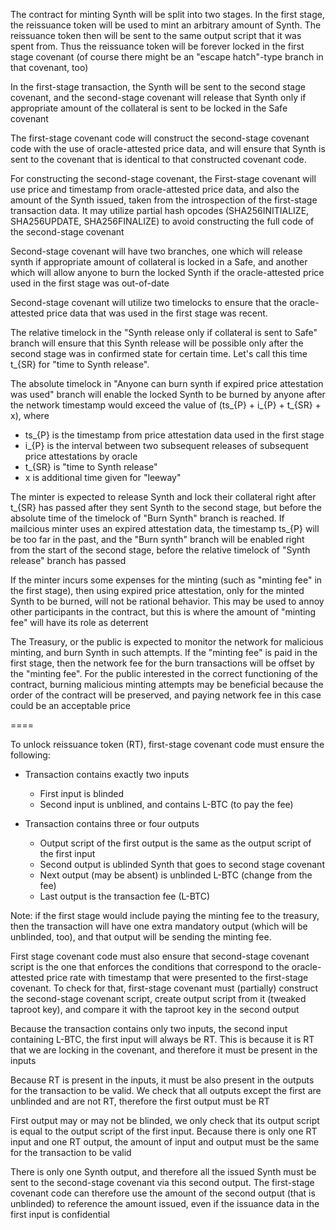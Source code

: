 The contract for minting Synth will be split into two stages. In the first stage, the
reissuance token will be used to mint an arbitrary amount of Synth. The reissuance token
then will be sent to the same output script that it was spent from. Thus the reissuance
token will be forever locked in the first stage covenant (of course there might be an
"escape hatch"-type branch in that covenant, too)

In the first-stage transaction, the Synth will be sent to the second stage covenant, and
the second-stage covenant will release that Synth only if appropriate amount of the
collateral is sent to be locked in the Safe covenant

The first-stage covenant code will construct the second-stage covenant code with the use
of oracle-attested price data, and will ensure that Synth is sent to the covenant that is
identical to that constructed covenant code.

For constructing the second-stage covenant, the First-stage covenant will use price
and timestamp from oracle-attested price data, and also the amount of the Synth issued,
taken from the introspection of the first-stage transaction data. It may utilize partial
hash opcodes (SHA256INITIALIZE, SHA256UPDATE, SHA256FINALIZE) to avoid constructing
the full code of the second-stage covenant

Second-stage covenant will have two branches, one which will release synth if appropriate
amount of collateral is locked in a Safe, and another which will allow anyone to burn the
locked Synth if the oracle-attested price used in the first stage was out-of-date

Second-stage covenant will utilize two timelocks to ensure that the oracle-attested price
data that was used in the first stage was recent.

The relative timelock in the "Synth release only if collateral is sent to Safe" branch
will ensure that this Synth release will be possible only after the second stage was in
confirmed state for certain time.  Let's call this time t_{SR} for "time to Synth release".

The absolute timelock in "Anyone can burn synth if expired price attestation was used"
branch will enable the locked Synth to be burned by anyone after the network timestamp
would exceed the value of (ts_{P} + i_{P} + t_{SR} + x), where

- ts_{P} is the timestamp from price attestation data used in the first stage
- i_{P} is the interval between two subsequent releases of subsequent price attestations by oracle
- t_{SR} is "time to Synth release"
- x is additional time given for "leeway"

The minter is expected to release Synth and lock their collateral right after t_{SR} has passed
after they sent Synth to the second stage, but before the absolute time of the timelock of
"Burn Synth" branch is reached. If mailcious minter uses an expired attestation data, the
timestamp ts_{P} will be too far in the past, and the "Burn synth" branch will be enabled right
from the start of the second stage, before the relative timelock of "Synth release" branch
has passed

If the minter incurs some expenses for the minting (such as "minting fee" in the first stage),
then using expired price attestation, only for the minted Synth to be burned, will not be rational
behavior. This may be used to annoy other participants in the contract, but this is where the
amount of "minting fee" will have its role as deterrent

The Treasury, or the public is expected to monitor the network for malicious minting, and burn
Synth in such attempts. If the "minting fee" is paid in the first stage, then the network fee
for the burn transactions will be offset by the "minting fee". For the public interested in the
correct functioning of the contract, burning malicious minting attempts may be beneficial because
the order of the contract will be preserved, and paying network fee in this case could be an
acceptable price

====

To unlock reissuance token (RT), first-stage covenant code must ensure the following:

- Transaction contains exactly two inputs

    * First input is blinded
    * Second input is unblined, and contains L-BTC (to pay the fee)

- Transaction contains three or four outputs

    * Output script of the first output is the same as the output script of the first input
    * Second output is ublinded Synth that goes to second stage covenant
    * Next output (may be absent) is unblinded L-BTC (change from the fee)
    * Last output is the transaction fee (L-BTC)

Note: if the first stage would include paying the minting fee to the treasury, then the transaction
will have one extra mandatory output (which will be unblinded, too), and that output will be sending
the minting fee.

First stage covenant code must also ensure that second-stage covenant script is the one
that enforces the conditions that correspond to the oracle-attested price rate with timestamp that
were presented to the first-stage covenant. To check for that, first-stage covenant must (partially)
construct the second-stage covenant script, create output script from it (tweaked taproot key),
and compare it with the taproot key in the second output

Because the transaction contains only two inputs, the second input containing L-BTC, the first input
will always be RT. This is because it is RT that we are locking in the covenant, and therefore
it must be present in the inputs

Because RT is present in the inputs, it must be also present in the outputs for the transaction
to be valid. We check that all outputs except the first are unblinded and are not RT, therefore
the first output must be RT

First output may or may not be blinded, we only check that its output script is equal to the output
script of the first input. Because there is only one RT input and one RT output, the amount of
input and output must be the same for the transaction to be valid

There is only one Synth output, and therefore all the issued Synth must be sent to the second-stage
covenant via this second output. The first-stage covenant code can therefore use the amount of
the second output (that is unblinded) to reference the amount issued, even if the issuance data
in the first input is confidential
